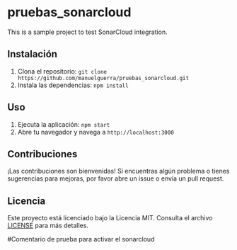 # pruebas_sonarcloud

This is a sample project to test SonarCloud integration.

## Instalación

1. Clona el repositorio: `git clone https://github.com/manuelguerra/pruebas_sonarcloud.git`
2. Instala las dependencias: `npm install`

## Uso

1. Ejecuta la aplicación: `npm start`
2. Abre tu navegador y navega a `http://localhost:3000`

## Contribuciones

¡Las contribuciones son bienvenidas! Si encuentras algún problema o tienes sugerencias para mejoras, por favor abre un issue o envía un pull request.

## Licencia

Este proyecto está licenciado bajo la Licencia MIT. Consulta el archivo [LICENSE](LICENSE) para más detalles.

#Comentario de prueba para activar el sonarcloud
